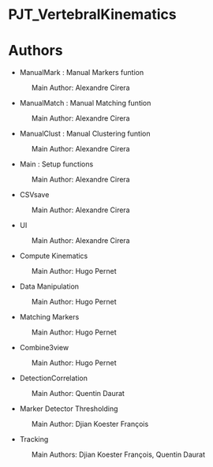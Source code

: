 # PJT_VertebralKinematics


<h1>Authors</h1>

<ul>
  <li>ManualMark : Manual Markers funtion</li>
      <ul>
      Main Author: Alexandre Cirera<br>
    </ul>
  </li>
  </p>
  
  <li>ManualMatch : Manual Matching funtion</li>
      <ul>
      Main Author: Alexandre Cirera<br>
    </ul>
  </li>
  </p>
  
  <li>ManualClust : Manual Clustering funtion</li>
      <ul>
      Main Author: Alexandre Cirera<br>
    </ul>
  </li>
  </p>
  
  <li>Main : Setup functions</li>
      <ul>
      Main Author: Alexandre Cirera<br>
    </ul>
  </li>
  </p>
  
  <li>CSVsave</li>
      <ul>
      Main Author: Alexandre Cirera<br>
    </ul>
  </li>
  </p>
  
  <li>UI</li>
      <ul>
      Main Author: Alexandre Cirera<br>
    </ul>
  </li>
  </p>

  
  <li>Compute Kinematics</li>
    <ul>
      Main Author: Hugo Pernet <br>
    </ul>
  </li>
  </p>
  
  <li>Data Manipulation</li>
      <ul>
      Main Author: Hugo Pernet<br>
    </ul>
  </li>
  </p>
  
  <li>Matching Markers</li>
      <ul>
      Main Author: Hugo Pernet<br>
    </ul>
  </li>
  </p>
  
  <li>Combine3view</li>
    <ul>
      Main Author: Hugo Pernet <br>
    </ul>
  </li>
  </p>
  
    
  <li>DetectionCorrelation</li>
        <ul>
        Main Author: Quentin Daurat<br>
      </ul>
    </li>
    </p>
     
  
  <li>Marker Detector Thresholding</li>
      <ul>
      Main Author: Djian Koester François<br>
    </ul>
  </li>
  </p>

  <li>Tracking</li>
      <ul>
      Main Authors: Djian Koester François, Quentin Daurat<br>
    </ul>
  </li>
  </p>  

</ul> 
